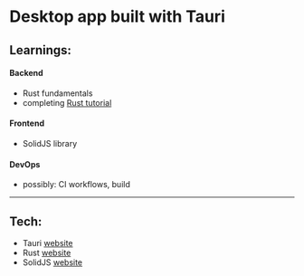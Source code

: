 # Desktop app built with Tauri

## Learnings:

#### Backend

- Rust fundamentals
- completing [Rust tutorial](https://git.sr.ht/~gruberb/onetutorial/tree/main/item/README.md?view-rendered)

#### Frontend

- SolidJS library

#### DevOps

- possibly: CI workflows, build

---

## Tech:

- Tauri [website](https://tauri.studio/)
- Rust [website](https://www.rust-lang.org/)
- SolidJS [website](https://www.solidjs.com/)
